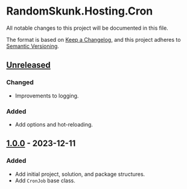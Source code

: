 # RandomSkunk.Hosting.Cron

All notable changes to this project will be documented in this file.

The format is based on [Keep a Changelog],
and this project adheres to [Semantic Versioning].

## [Unreleased]

### Changed

- Improvements to logging.

### Added

- Add options and hot-reloading.

## [1.0.0] - 2023-12-11

### Added

- Add initial project, solution, and package structures.
- Add `CronJob` base class.

[Keep a Changelog]: https://keepachangelog.com/
[Semantic Versioning]: https://semver.org/

[Unreleased]: https://github.com/bfriesen/RandomSkunk.Hosting.Cron/compare/v1.0.0...HEAD
[1.0.0]: https://github.com/bfriesen/RandomSkunk.Hosting.Cron/compare/v0.0.0...v1.0.0
